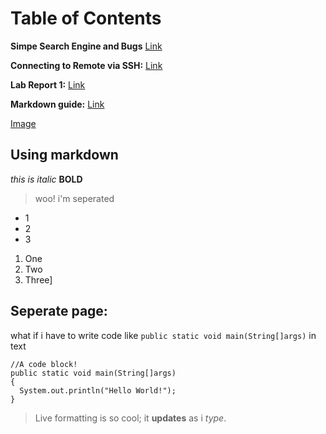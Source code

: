 # Table of Contents
**Simpe Search Engine and Bugs** [Link](https://jariss1.github.io/cse15l-lab-reports/simple-search-engine-and-bugs!.html)

**Connecting to Remote via SSH:** [Link](https://jariss1.github.io/cse15l-lab-reports/Connect-to-Remote-via-SSH.html)

**Lab Report 1:** [Link](https://jariss1.github.io/cse15l-lab-reports/lab-report-1-week-0.html)

**Markdown guide:** [Link](https://www.markdownguide.org/getting-started/)

[Image](cse15limg.png)

## Using markdown
  *this is italic*
  **BOLD**

> woo! i'm seperated

* 1
* 2
* 3

1. One
2. Two
3. Three]

Seperate page:
---
what if i have to write code like `public static void main(String[]args)` in text

```
//A code block!
public static void main(String[]args)
{
  System.out.println("Hello World!");
}
```


> Live formatting is so cool; it **updates** as i _type_.